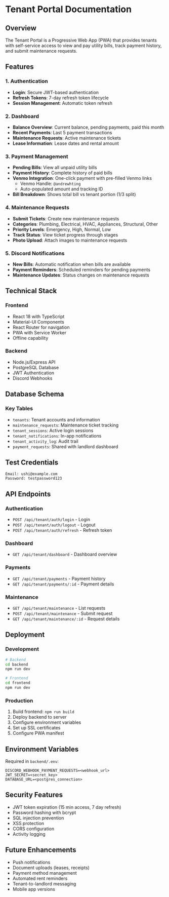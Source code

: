 # Tenant Portal Documentation

## Overview
The Tenant Portal is a Progressive Web App (PWA) that provides tenants with self-service access to view and pay utility bills, track payment history, and submit maintenance requests.

## Features

### 1. Authentication
- **Login**: Secure JWT-based authentication
- **Refresh Tokens**: 7-day refresh token lifecycle
- **Session Management**: Automatic token refresh

### 2. Dashboard
- **Balance Overview**: Current balance, pending payments, paid this month
- **Recent Payments**: Last 5 payment transactions
- **Maintenance Requests**: Active maintenance tickets
- **Lease Information**: Lease dates and rental amount

### 3. Payment Management
- **Pending Bills**: View all unpaid utility bills
- **Payment History**: Complete history of paid bills
- **Venmo Integration**: One-click payment with pre-filled Venmo links
  - Venmo Handle: `@andrewhting`
  - Auto-populated amount and tracking ID
- **Bill Breakdown**: Shows total bill vs tenant portion (1/3 split)

### 4. Maintenance Requests
- **Submit Tickets**: Create new maintenance requests
- **Categories**: Plumbing, Electrical, HVAC, Appliances, Structural, Other
- **Priority Levels**: Emergency, High, Normal, Low
- **Track Status**: View ticket progress through stages
- **Photo Upload**: Attach images to maintenance requests

### 5. Discord Notifications
- **New Bills**: Automatic notification when bills are available
- **Payment Reminders**: Scheduled reminders for pending payments
- **Maintenance Updates**: Status changes on maintenance requests

## Technical Stack

### Frontend
- React 18 with TypeScript
- Material-UI Components
- React Router for navigation
- PWA with Service Worker
- Offline capability

### Backend
- Node.js/Express API
- PostgreSQL Database
- JWT Authentication
- Discord Webhooks

## Database Schema

### Key Tables
- `tenants`: Tenant accounts and information
- `maintenance_requests`: Maintenance ticket tracking
- `tenant_sessions`: Active login sessions
- `tenant_notifications`: In-app notifications
- `tenant_activity_log`: Audit trail
- `payment_requests`: Shared with landlord dashboard

## Test Credentials

```
Email: ushi@example.com
Password: testpassword123
```

## API Endpoints

### Authentication
- `POST /api/tenant/auth/login` - Login
- `POST /api/tenant/auth/logout` - Logout
- `POST /api/tenant/auth/refresh` - Refresh token

### Dashboard
- `GET /api/tenant/dashboard` - Dashboard overview

### Payments
- `GET /api/tenant/payments` - Payment history
- `GET /api/tenant/payments/:id` - Payment details

### Maintenance
- `GET /api/tenant/maintenance` - List requests
- `POST /api/tenant/maintenance` - Submit request
- `GET /api/tenant/maintenance/:id` - Request details

## Deployment

### Development
```bash
# Backend
cd backend
npm run dev

# Frontend
cd frontend
npm run dev
```

### Production
1. Build frontend: `npm run build`
2. Deploy backend to server
3. Configure environment variables
4. Set up SSL certificates
5. Configure PWA manifest

## Environment Variables

Required in `backend/.env`:
```
DISCORD_WEBHOOK_PAYMENT_REQUESTS=<webhook_url>
JWT_SECRET=<secret_key>
DATABASE_URL=<postgres_connection>
```

## Security Features
- JWT token expiration (15 min access, 7 day refresh)
- Password hashing with bcrypt
- SQL injection prevention
- XSS protection
- CORS configuration
- Activity logging

## Future Enhancements
- Push notifications
- Document uploads (leases, receipts)
- Payment method management
- Automated rent reminders
- Tenant-to-landlord messaging
- Mobile app versions